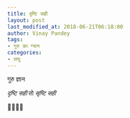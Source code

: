 ```yaml
---
title: दृष्टि सही
layout: post
last_modified_at: 2018-06-21T06:18:00
author: Vinay Pandey
tags:
- गुरु का ग्यान
categories:
- लघु
---
```

गुरु ज्ञान

*दृष्टि सही*
तो
*सृष्टि सही*


🙏🌷🌷🙏


